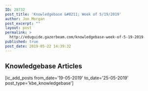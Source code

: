 ```yaml
---
ID: 28732
post_title: 'Knowledgebase &#8211; Week of 5/19/2019'
author: Jon Morgan
post_excerpt: ""
layout: post
permalink: >
  http://eduguide.gazerbeam.com/knowledgebase-week-of-5-19-2019
published: true
post_date: 2019-05-22 14:39:32
---
```

<!-- wp:shortcode -->
<h2>Knowledgebase Articles</h2>
<p>[ic_add_posts from_date='19-05-2019' to_date='25-05-2019' post_type='kbe_knowledgebase']</p>
<!-- /wp:shortcode -->